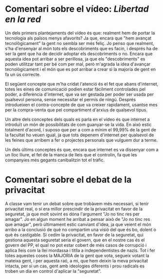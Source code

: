 # Comentari sobre el vídeo: *Libertad en la red* #

Un dels primers plantejaments del vídeo és que: realment hem de portar la tecnologia als països menys afavorits? Ja que, encara que "hem avançat tecnològicament" la gent no sembla ser més feliç. Jo penso que realment, s'ha d'ensenyar al món tots els descobriments que es facin, i després ha de ser la gent que ha de decidir adoptar els descobriments o no. Encara que aquesta idea pot arribar a ser perillosa, ja que els "descobriments" es poden utilitzar tant per bé com per mal, però m'agrada la idea d'avançar tecnològicament i el món que es pot arribar a crear si la majoria de gent en fa un ús correcte.

El següent concepte que m'ha cridat l'atenció és el fet que abans d'internet, totes les eines de comunicació podien estar fàcilment controlades pel poder, a diferència d'internet, que va ser gestada per poder ser usada per qualsevol persona, sense necessitar el permís de ningú. Després introdueixen el contra-concepte de que va creixer rapidament, usantse mes per la compra-venta que pel compartiment d'arxius de qualsevol tipus.

Un altre dels conceptes dels quals es parla en el vídeo és que internet a introduït un món de possibilitats de com guanyar-se la vida. En això estic totalment d'acord, i suposo que per a com a mínim el 99,99% de la gent de la facultat ho veuen igual, ja que tots depenem d'internet per qualsevol de les feines que arribem a fer o projectes personals que vulguem dur a terme.

Un dels últims conceptes és que, encara que internet es va dissenyar com a un lloc lliure, el fet de la manca de lleis que el controlin, fa que les companyies més gegants canibalitzin tot el tràfic.

# Comentari sobre el debat de la privacitat #

A classe vam tenir un debat sobre que trobàvem més necessari, si tenir privacitat real, o si era millor prescindir de la privacitat en favor de la seguretat, ja que molt sovint es dóna l'argument "Jo no tinc res per amagar". Jo en algun moment he arribat a pensar això de "Jo no tinc res que amagar", però últimament estic canviant d'idea, ja que veient el món arribo a la conclusió de què no compartim una visió del que és bo, dolent o què és castigable. Si cedim la privacitat, en favor de la seguretat, qui gestiona aquesta seguretat seria el govern, que en el nostre cas és el govern del PP, el qual no pot estar cobert de més casos de corrupció i aplica lleis com la llei mordassa i titlla a independentistes de nazis. Tot i fer totes aquestes coses la MAJORIA de la gent que vota, segueix votant la mateixa gent, i per aquesta raó, a mi, que hem deixin la meva privacitat intacta, per si un cas, gent amb ideologies diferents i prou radicals es troben un dia en control d'aplicar la "seguretat".

